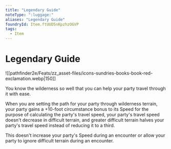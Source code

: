 ```yaml
---
title: "Legendary Guide"
noteType: ":luggage:"
aliases: "Legendary Guide"
foundryId: Item.ftUUD5nKpzhzOGVP
tags:
  - Item
---
```


# Legendary Guide
![[pathfinder2e/Feats/zz_asset-files/icons-sundries-books-book-red-exclamation.webp|150]]

You know the wilderness so well that you can help your party travel through it with ease.

When you are setting the path for your party through wilderness terrain, your party gains a +10-foot circumstance bonus to its Speed for the purpose of calculating the party's travel speed, your party's travel speed doesn't decrease in difficult terrain, and greater difficult terrain halves your party's travel speed instead of reducing it to a third.

This doesn't increase your party's Speed during an encounter or allow your party to ignore difficult terrain during an encounter.
